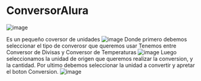 # ConversorAlura
![image](https://github.com/criscerdan/ConversorAlura/assets/108498876/6e7da63e-90a5-432c-ab77-646620ee23c4)

Es un pequeño coversor de unidades 
![image](https://github.com/criscerdan/ConversorAlura/assets/108498876/5dfc8628-df3c-4367-b8fa-507a3f5f414c)
Donde primero debemos seleccionar el tipo de converosr que queremos usar
Tenemos entre Conversor de Divisas y Conversor de Temperaturas
![image](https://github.com/criscerdan/ConversorAlura/assets/108498876/fbc9a7f4-7731-4a8f-ad91-fa206e212146)
Luego seleccionamos la unidad de origen que queremos realizar la conversion, y la cantidad.
Por ultimo debemos seleccionar la unidad a convertir y apretar el boton Conversion.
![image](https://github.com/criscerdan/ConversorAlura/assets/108498876/63ad2cf5-b88e-4e0c-b7af-e5a7b84b9a0c)
